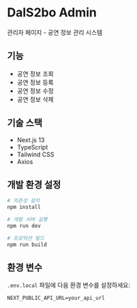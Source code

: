# DalS2bo Admin

관리자 페이지 - 공연 정보 관리 시스템

## 기능

- 공연 정보 조회
- 공연 정보 등록
- 공연 정보 수정
- 공연 정보 삭제

## 기술 스택

- Next.js 13
- TypeScript
- Tailwind CSS
- Axios

## 개발 환경 설정

```bash
# 의존성 설치
npm install

# 개발 서버 실행
npm run dev

# 프로덕션 빌드
npm run build
```

## 환경 변수

`.env.local` 파일에 다음 환경 변수를 설정하세요:

```
NEXT_PUBLIC_API_URL=your_api_url
``` 